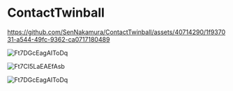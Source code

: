 # ContactTwinball



https://github.com/SenNakamura/ContactTwinball/assets/40714290/1f937031-a544-49fc-9362-ca0717180489

![Ft7DGcEagAIToDq](https://github.com/SenNakamura/ContactTwinball/assets/40714290/1c1fcb97-59f5-4da4-ab58-b7908b3985f7)

![Ft7CI5LaEAEfAsb](https://github.com/SenNakamura/ContactTwinball/assets/40714290/2daf8f16-e562-41ce-b35d-117c43a6cd37)

![Ft7DGcEagAIToDq](https://github.com/SenNakamura/ContactTwinball/assets/40714290/83516067-909d-48b2-b488-38c77f364036)
